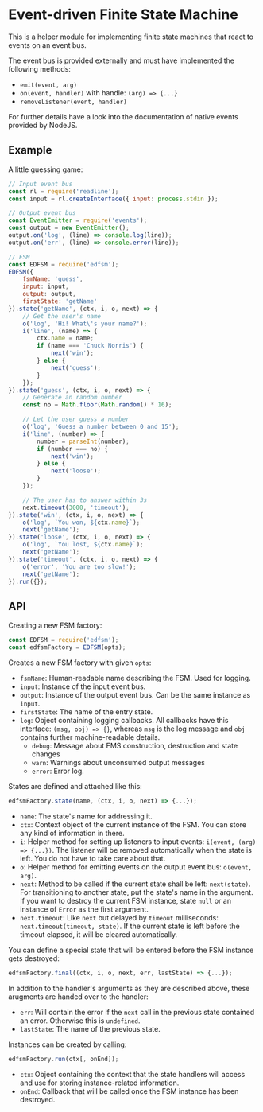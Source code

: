 # Event-driven Finite State Machine

This is a helper module for implementing finite state machines that react to events on an event bus.

The event bus is provided externally and must have implemented the following methods:
 * ```emit(event, arg)```
 * ```on(event, handler)``` with handle: ```(arg) => {...}```
 * ```removeListener(event, handler)```

For further details have a look into the documentation of native events provided by NodeJS.

## Example

A little guessing game:

```js
// Input event bus
const rl = require('readline');
const input = rl.createInterface({ input: process.stdin });

// Output event bus
const EventEmitter = require('events');
const output = new EventEmitter();
output.on('log', (line) => console.log(line));
output.on('err', (line) => console.error(line));

// FSM
const EDFSM = require('edfsm');
EDFSM({
	fsmName: 'guess',
	input: input,
	output: output,
	firstState: 'getName'
}).state('getName', (ctx, i, o, next) => {
	// Get the user's name
	o('log', 'Hi! What\'s your name?');
	i('line', (name) => {
		ctx.name = name;
		if (name === 'Chuck Norris') {
			next('win');
		} else {
			next('guess');
		}
	});
}).state('guess', (ctx, i, o, next) => {
	// Generate an random number
	const no = Math.floor(Math.random() * 16);

	// Let the user guess a number
	o('log', 'Guess a number between 0 and 15');
	i('line', (number) => {
		number = parseInt(number);
		if (number === no) {
			next('win');
		} else {
			next('loose');
		}
	});

	// The user has to answer within 3s
	next.timeout(3000, 'timeout');
}).state('win', (ctx, i, o, next) => {
	o('log', `You won, ${ctx.name}`);
	next('getName');
}).state('loose', (ctx, i, o, next) => {
	o('log', `You lost, ${ctx.name}`);
	next('getName');
}).state('timeout', (ctx, i, o, next) => {
	o('error', 'You are too slow!');
	next('getName');
}).run({});
```

## API

Creating a new FSM factory:

```js
const EDFSM = require('edfsm');
const edfsmFactory = EDFSM(opts);
```

Creates a new FSM factory with given ```opts```:
 * ```fsmName```: Human-readable name describing the FSM. Used for logging.
 * ```input```: Instance of the input event bus.
 * ```output```: Instance of the output event bus. Can be the same instance as ```input```.
 * ```firstState```: The name of the entry state.
 * ```log```: Object containing logging callbacks. All callbacks have this interface: ```(msg, obj) => {}```, whereas ```msg``` is the log message and ```obj``` contains further machine-readable details.
   * ```debug```: Message about FMS construction, destruction and state changes
   * ```warn```: Warnings about unconsumed output messages
   * ```error```: Error log.

States are defined and attached like this:

```js
edfsmFactory.state(name, (ctx, i, o, next) => {...});
```

 * ```name```: The state's name for addressing it.
 * ```ctx```: Context object of the current instance of the FSM. You can store any kind of information in there.
 * ```i```: Helper method for setting up listeners to input events: ```i(event, (arg) => {...})```. The listener will be removed automatically when the state is left. You do not have to take care about that.
 * ```o```: Helper method for emitting events on the output event bus: ```o(event, arg)```.
 * ```next```: Method to be called if the current state shall be left: ```next(state)```. For transitioning to another state, put the state's name in the argument. If you want to destroy the current FSM instance, state ```null``` or an instance of ```Error``` as the first argument.
 * ```next.timeout```: Like ```next``` but delayed by ```timeout``` milliseconds: ```next.timeout(timeout, state)```. If the current state is left before the timeout elapsed, it will be cleared automatically.

You can define a special state that will be entered before the FSM instance gets destroyed:

```js
edfsmFactory.final((ctx, i, o, next, err, lastState) => {...});
```

In addition to the handler's arguments as they are described above, these arugments are handed over to the handler:
 * ```err```: Will contain the error if the ```next``` call in the previous state contained an error. Otherwise this is ```undefined```.
 * ```lastState```: The name of the previous state.

Instances can be created by calling:

```js
edfsmFactory.run(ctx[, onEnd]);
```

 * ```ctx```: Object containing the context that the state handlers will access and use for storing instance-related information.
 * ```onEnd```: Callback that will be called once the FSM instance has been destroyed.
